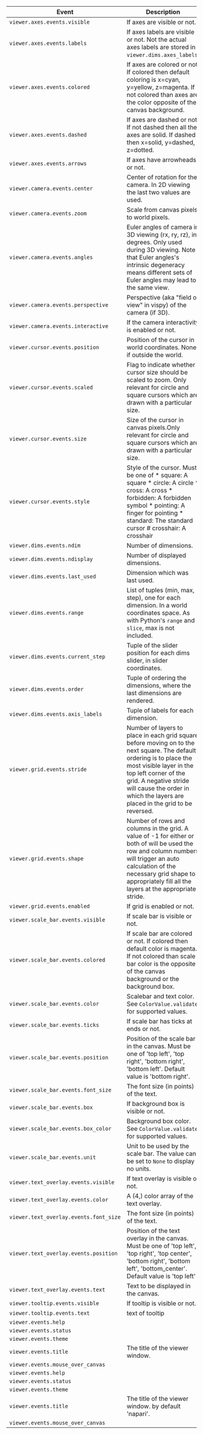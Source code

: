                                                                                                                                                                                                                                                                                                                                                                                                                                                          
|  Event                                   |  Description                                                                                                                                                                                                                                                                       |  Event.value type                                                                                                     |
|------------------------------------------|------------------------------------------------------------------------------------------------------------------------------------------------------------------------------------------------------------------------------------------------------------------------------------|-----------------------------------------------------------------------------------------------------------------------|
|  `viewer.axes.events.visible`            |  If axes are visible or not.                                                                                                                                                                                                                                                       |  `bool`                                                                                                               |
|  `viewer.axes.events.labels`             |  If axes labels are visible or not. Not the actual axes labels are stored in `viewer.dims.axes_labels`.                                                                                                                                                                            |  `bool`                                                                                                               |
|  `viewer.axes.events.colored`            |  If axes are colored or not. If colored then default coloring is x=cyan, y=yellow, z=magenta. If not colored than axes are the color opposite of the canvas background.                                                                                                            |  `bool`                                                                                                               |
|  `viewer.axes.events.dashed`             |  If axes are dashed or not. If not dashed then all the axes are solid. If dashed then x=solid, y=dashed, z=dotted.                                                                                                                                                                 |  `bool`                                                                                                               |
|  `viewer.axes.events.arrows`             |  If axes have arrowheads or not.                                                                                                                                                                                                                                                   |  `bool`                                                                                                               |
|  `viewer.camera.events.center`           |  Center of rotation for the camera. In 2D viewing the last two values are used.                                                                                                                                                                                                    |  `Tuple[float, float, float]`                                                                                         |
|  `viewer.camera.events.zoom`             |  Scale from canvas pixels to world pixels.                                                                                                                                                                                                                                         |  `float`                                                                                                              |
|  `viewer.camera.events.angles`           |  Euler angles of camera in 3D viewing (rx, ry, rz), in degrees. Only used during 3D viewing. Note that Euler angles's intrinsic degeneracy means different sets of Euler angles may lead to the same view.                                                                         |  `Tuple[float, float, float]`                                                                                         |
|  `viewer.camera.events.perspective`      |  Perspective (aka "field of view" in vispy) of the camera (if 3D).                                                                                                                                                                                                                 |  `float`                                                                                                              |
|  `viewer.camera.events.interactive`      |  If the camera interactivity is enabled or not.                                                                                                                                                                                                                                    |  `bool`                                                                                                               |
|  `viewer.cursor.events.position`         |  Position of the cursor in world coordinates. None if outside the world.                                                                                                                                                                                                           |  `float`                                                                                                              |
|  `viewer.cursor.events.scaled`           |  Flag to indicate whether cursor size should be scaled to zoom. Only relevant for circle and square cursors which are drawn with a particular size.                                                                                                                                |  `bool`                                                                                                               |
|  `viewer.cursor.events.size`             |  Size of the cursor in canvas pixels.Only relevant for circle and square cursors which are drawn with a particular size.                                                                                                                                                           |  `int`                                                                                                                |
|  `viewer.cursor.events.style`            |  Style of the cursor. Must be one of     * square: A square     * circle: A circle     * cross: A cross     * forbidden: A forbidden symbol     * pointing: A finger for pointing     * standard: The standard cursor     # crosshair: A crosshair                                 |  `CursorStyle`                                                                                                        |
|  `viewer.dims.events.ndim`               |  Number of dimensions.                                                                                                                                                                                                                                                             |  `int`                                                                                                                |
|  `viewer.dims.events.ndisplay`           |  Number of displayed dimensions.                                                                                                                                                                                                                                                   |  `Literal[2, 3]`                                                                                                      |
|  `viewer.dims.events.last_used`          |  Dimension which was last used.                                                                                                                                                                                                                                                    |  `int`                                                                                                                |
|  `viewer.dims.events.range`              |  List of tuples (min, max, step), one for each dimension. In a world coordinates space. As with Python's `range` and `slice`, max is not included.                                                                                                                                 |  `Tuple[float, float, float]`                                                                                         |
|  `viewer.dims.events.current_step`       |  Tuple of the slider position for each dims slider, in slider coordinates.                                                                                                                                                                                                         |  `int`                                                                                                                |
|  `viewer.dims.events.order`              |  Tuple of ordering the dimensions, where the last dimensions are rendered.                                                                                                                                                                                                         |  `int`                                                                                                                |
|  `viewer.dims.events.axis_labels`        |  Tuple of labels for each dimension.                                                                                                                                                                                                                                               |  `str`                                                                                                                |
|  `viewer.grid.events.stride`             |  Number of layers to place in each grid square before moving on to the next square. The default ordering is to place the most visible layer in the top left corner of the grid. A negative stride will cause the order in which the layers are placed in the grid to be reversed.  |  `ConstrainedIntValue`                                                                                                |
|  `viewer.grid.events.shape`              |  Number of rows and columns in the grid. A value of -1 for either or both of will be used the row and column numbers will trigger an auto calculation of the necessary grid shape to appropriately fill all the layers at the appropriate stride.                                  |  `Tuple[napari.utils.events.custom_types.ConstrainedIntValue, napari.utils.events.custom_types.ConstrainedIntValue]`  |
|  `viewer.grid.events.enabled`            |  If grid is enabled or not.                                                                                                                                                                                                                                                        |  `bool`                                                                                                               |
|  `viewer.scale_bar.events.visible`       |  If scale bar is visible or not.                                                                                                                                                                                                                                                   |  `bool`                                                                                                               |
|  `viewer.scale_bar.events.colored`       |  If scale bar are colored or not. If colored then default color is magenta. If not colored than scale bar color is the opposite of the canvas background or the background box.                                                                                                    |  `bool`                                                                                                               |
|  `viewer.scale_bar.events.color`         |  Scalebar and text color. See ``ColorValue.validate`` for supported values.                                                                                                                                                                                                        |  `ColorValue`                                                                                                         |
|  `viewer.scale_bar.events.ticks`         |  If scale bar has ticks at ends or not.                                                                                                                                                                                                                                            |  `bool`                                                                                                               |
|  `viewer.scale_bar.events.position`      |  Position of the scale bar in the canvas. Must be one of 'top left', 'top right', 'bottom right', 'bottom left'. Default value is 'bottom right'.                                                                                                                                  |  `Position`                                                                                                           |
|  `viewer.scale_bar.events.font_size`     |  The font size (in points) of the text.                                                                                                                                                                                                                                            |  `float`                                                                                                              |
|  `viewer.scale_bar.events.box`           |  If background box is visible or not.                                                                                                                                                                                                                                              |  `bool`                                                                                                               |
|  `viewer.scale_bar.events.box_color`     |  Background box color. See ``ColorValue.validate`` for supported values.                                                                                                                                                                                                           |  `ColorValue`                                                                                                         |
|  `viewer.scale_bar.events.unit`          |  Unit to be used by the scale bar. The value can be set to `None` to display no units.                                                                                                                                                                                             |  `str`                                                                                                                |
|  `viewer.text_overlay.events.visible`    |  If text overlay is visible or not.                                                                                                                                                                                                                                                |  `bool`                                                                                                               |
|  `viewer.text_overlay.events.color`      |  A (4,) color array of the text overlay.                                                                                                                                                                                                                                           |  `ColorValue`                                                                                                         |
|  `viewer.text_overlay.events.font_size`  |  The font size (in points) of the text.                                                                                                                                                                                                                                            |  `float`                                                                                                              |
|  `viewer.text_overlay.events.position`   |  Position of the text overlay in the canvas. Must be one  of 'top left', 'top right', 'top center', 'bottom right', 'bottom left', 'bottom_center'. Default value is 'top left'                                                                                                    |  `TextOverlayPosition`                                                                                                |
|  `viewer.text_overlay.events.text`       |  Text to be displayed in the canvas.                                                                                                                                                                                                                                               |  `str`                                                                                                                |
|  `viewer.tooltip.events.visible`         |  If tooltip is visible or not.                                                                                                                                                                                                                                                     |  `bool`                                                                                                               |
|  `viewer.tooltip.events.text`            |  text of tooltip                                                                                                                                                                                                                                                                   |  `str`                                                                                                                |
|  `viewer.events.help`                    |                                                                                                                                                                                                                                                                                    |  `str`                                                                                                                |
|  `viewer.events.status`                  |                                                                                                                                                                                                                                                                                    |  `str`                                                                                                                |
|  `viewer.events.theme`                   |                                                                                                                                                                                                                                                                                    |  `str`                                                                                                                |
|  `viewer.events.title`                   |  The title of the viewer window.                                                                                                                                                                                                                                                   |  `str`                                                                                                                |
|  `viewer.events.mouse_over_canvas`       |                                                                                                                                                                                                                                                                                    |  `bool`                                                                                                               |
|  `viewer.events.help`                    |                                                                                                                                                                                                                                                                                    |  `str`                                                                                                                |
|  `viewer.events.status`                  |                                                                                                                                                                                                                                                                                    |  `str`                                                                                                                |
|  `viewer.events.theme`                   |                                                                                                                                                                                                                                                                                    |  `str`                                                                                                                |
|  `viewer.events.title`                   |  The title of the viewer window. by default 'napari'.                                                                                                                                                                                                                              |  `str`                                                                                                                |
|  `viewer.events.mouse_over_canvas`       |                                                                                                                                                                                                                                                                                    |  `bool`                                                                                                               |
                                                                                                                                                                                                                                                                                                                                                                                                                                                         